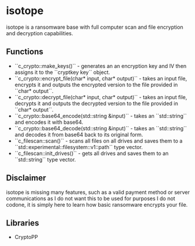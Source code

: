 # isotope
isotope is a ransomware base with full computer scan and file encryption and decryption capabilities.

## Functions
<ul>
  <li>``c_crypto::make_keys()`` - generates an an encryption key and IV then assigns it to the ``cryptkey key`` object.
  <li>``c_crypto::encrypt_file(char* input, char* output)`` - takes an input file, encrypts it and outputs the encrypted version to the file provided in ``char* output``.</li>
  <li>``c_crypto::decrypt_file(char* input, char* output)`` - takes an input file, decrypts it and outputs the decrypted version to the file provided in ``char* output``.</li>
  <li>``c_crypto::base64_encode(std::string &input)`` - takes an ``std::string`` and encodes it with base64.</li>
  <li>``c_crypto::base64_decode(std::string &input)`` - takes an ``std::string`` and decodes it from base64 back to its original form.</li>
  <li>``c_filescan::scan()`` - scans all files on all drives and saves them to a ``std::experimental::filesystem::v1::path`` type vector.</li>
  <li>``c_filescan::init_drives()`` - gets all drives and saves them to an ``std::string`` type vector.</li>
</ul>

## Disclaimer
isotope is missing many features, such as a valid payment method or server communications as I do not want this to be used for purposes I do not codone, it is simply here to learn how basic ransomware encrypts your file.

## Libraries
<ul>
  <li>CryptoPP</li>
</ul>
